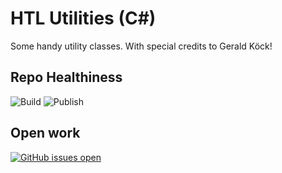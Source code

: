 # HTL Utilities (C#)

Some handy utility classes.
With special credits to Gerald Köck!

## Repo Healthiness

![Build](https://github.com/jfuerlinger/htl-utils/workflows/Build/badge.svg)
![Publish](https://github.com/jfuerlinger/htl-utils/workflows/Publish/badge.svg)

## Open work

[![GitHub issues open](https://img.shields.io/github/issues/network-tools/shconfparser.svg)](https://github.com/network-tools/shconfparser/issues)
